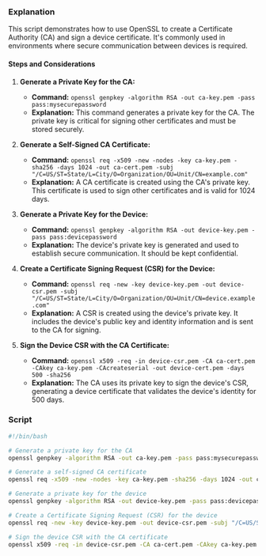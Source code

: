 
### Explanation

This script demonstrates how to use OpenSSL to create a Certificate Authority (CA) and sign a device certificate. It's commonly used in environments where secure communication between devices is required.

#### Steps and Considerations

1. **Generate a Private Key for the CA:**
   - **Command:** `openssl genpkey -algorithm RSA -out ca-key.pem -pass pass:mysecurepassword`
   - **Explanation:** This command generates a private key for the CA. The private key is critical for signing other certificates and must be stored securely.

2. **Generate a Self-Signed CA Certificate:**
   - **Command:** `openssl req -x509 -new -nodes -key ca-key.pem -sha256 -days 1024 -out ca-cert.pem -subj "/C=US/ST=State/L=City/O=Organization/OU=Unit/CN=example.com"`
   - **Explanation:** A CA certificate is created using the CA's private key. This certificate is used to sign other certificates and is valid for 1024 days.

3. **Generate a Private Key for the Device:**
   - **Command:** `openssl genpkey -algorithm RSA -out device-key.pem -pass pass:devicepassword`
   - **Explanation:** The device's private key is generated and used to establish secure communication. It should be kept confidential.

4. **Create a Certificate Signing Request (CSR) for the Device:**
   - **Command:** `openssl req -new -key device-key.pem -out device-csr.pem -subj "/C=US/ST=State/L=City/O=Organization/OU=Unit/CN=device.example.com"`
   - **Explanation:** A CSR is created using the device's private key. It includes the device's public key and identity information and is sent to the CA for signing.

5. **Sign the Device CSR with the CA Certificate:**
   - **Command:** `openssl x509 -req -in device-csr.pem -CA ca-cert.pem -CAkey ca-key.pem -CAcreateserial -out device-cert.pem -days 500 -sha256`
   - **Explanation:** The CA uses its private key to sign the device's CSR, generating a device certificate that validates the device's identity for 500 days.

### Script

```bash
#!/bin/bash

# Generate a private key for the CA
openssl genpkey -algorithm RSA -out ca-key.pem -pass pass:mysecurepassword

# Generate a self-signed CA certificate
openssl req -x509 -new -nodes -key ca-key.pem -sha256 -days 1024 -out ca-cert.pem -subj "/C=US/ST=State/L=City/O=Organization/OU=Unit/CN=example.com"

# Generate a private key for the device
openssl genpkey -algorithm RSA -out device-key.pem -pass pass:devicepassword

# Create a Certificate Signing Request (CSR) for the device
openssl req -new -key device-key.pem -out device-csr.pem -subj "/C=US/ST=State/L=City/O=Organization/OU=Unit/CN=device.example.com"

# Sign the device CSR with the CA certificate
openssl x509 -req -in device-csr.pem -CA ca-cert.pem -CAkey ca-key.pem -CAcreateserial -out device-cert.pem -days 500 -sha256
```
